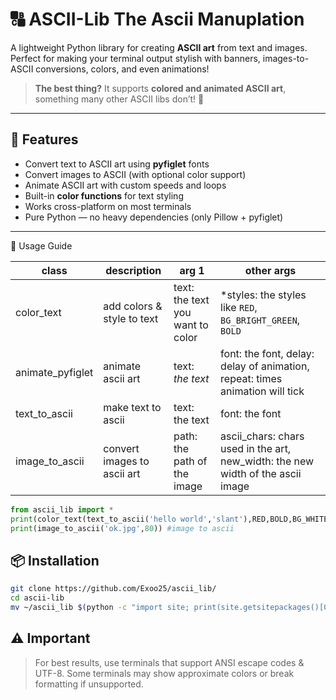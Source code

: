 # 🔠 ASCII-Lib The Ascii Manuplation

A lightweight Python library for creating **ASCII art** from text and images.  
Perfect for making your terminal output stylish with banners, images-to-ASCII conversions, colors, and even animations!  

> **The best thing?** It supports **colored and animated ASCII art**, something many other ASCII libs don’t! 🚀

---

## 🚀 Features

- Convert text to ASCII art using **pyfiglet** fonts  
- Convert images to ASCII (with optional color support)  
- Animate ASCII art with custom speeds and loops  
- Built-in **color functions** for text styling  
- Works cross-platform on most terminals  
- Pure Python — no heavy dependencies (only Pillow + pyfiglet)

---

📸 Usage Guide

| class           | description                  | arg 1                           | other args                                                                      |
|-----------------|------------------------------|---------------------------------|---------------------------------------------------------------------------------|
| color_text      | add colors & style to text   | text: the text you want to color| *styles: the styles like `RED`, `BG_BRIGHT_GREEN`, `BOLD`                       |
| animate_pyfiglet| animate ascii art            | text: *the text*                | font: the font, delay: delay of animation, repeat: times animation will tick    |
| text_to_ascii   | make text to ascii           | text: the text                  | font: the font                                                                  |
| image_to_ascii  | convert images to ascii art  | path: the path of the image     | ascii_chars: chars used in the art, new_width: the new width of the ascii image |

```python
from ascii_lib import *
print(color_text(text_to_ascii('hello world','slant'),RED,BOLD,BG_WHITE)) #colored Ascii
print(image_to_ascii('ok.jpg',80)) #image to ascii
```

## 📦 Installation

```bash
git clone https://github.com/Exoo25/ascii_lib/
cd ascii-lib
mv ~/ascii_lib $(python -c "import site; print(site.getsitepackages()[0])")/
```

## ⚠️ Important

> For best results, use terminals that support ANSI escape codes & UTF-8.
> Some terminals may show approximate colors or break formatting if unsupported.
